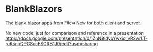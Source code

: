 # BlankBlazors
The blank blazor apps from File=>New for both client and server.

No new code, just for comparison and reference in a presentation https://docs.google.com/presentation/d/1ZnNitidybYwxid_vR2wrLT-ruKsnhQ9GSocFSORB1J0/edit?usp=sharing

